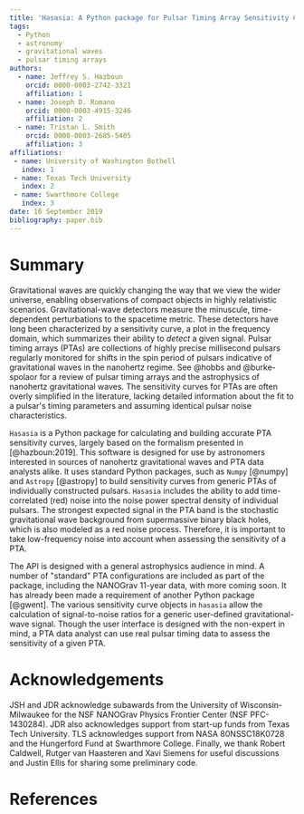 ```yaml
---
title: 'Hasasia: A Python package for Pulsar Timing Array Sensitivity Curves'
tags:
  - Python
  - astronomy
  - gravitational waves
  - pulsar timing arrays
authors:
  - name: Jeffrey S. Hazboun
    orcid: 0000-0003-2742-3321
    affiliation: 1
  - name: Joseph D. Romano
    orcid: 0000-0003-4915-3246
    affiliation: 2
  - name: Tristan L. Smith
    orcid: 0000-0003-2685-5405
    affiliation: 3
affiliations:
 - name: University of Washington Bothell
   index: 1
 - name: Texas Tech University
   index: 2
 - name: Swarthmore College
   index: 3
date: 16 September 2019
bibliography: paper.bib
---
```


# Summary

Gravitational waves are quickly changing the way that we view the wider
universe, enabling observations of compact objects in highly relativistic
scenarios. Gravitational-wave detectors measure the minuscule, time-dependent
perturbations to the spacetime metric. These detectors have long been
characterized by a sensitivity curve, a plot in the frequency domain, which
summarizes their ability to *detect* a given signal. Pulsar timing arrays
(PTAs) are collections of highly precise millisecond pulsars regularly
monitored for shifts in the spin period of pulsars indicative of gravitational
waves in the nanohertz regime. See @hobbs and @burke-spolaor for a review of
pulsar timing arrays and the astrophysics of nanohertz gravitational waves. The
sensitivity curves for PTAs are often overly simplified in the literature,
lacking detailed information about the fit to a pulsar's timing parameters and
assuming identical pulsar noise characteristics.

``Hasasia`` is a Python package for calculating and building accurate PTA
sensitivity curves, largely based on the formalism presented in [@hazboun:2019].
This software is designed for use by astronomers interested in sources of
nanohertz gravitational waves and PTA data analysts alike.
It uses standard Python packages, such as ``Numpy`` [@numpy] and ``Astropy``
[@astropy] to build sensitivity curves from generic PTAs of individually
constructed pulsars. ``Hasasia`` includes the ability to add time-correlated
(red) noise into the noise power spectral density of individual pulsars. The
strongest expected signal in the PTA band is the stochastic gravitational
wave background from supermassive binary black holes, which is also modeled as a red noise process. Therefore, it is important to take low-frequency noise into account when assessing the sensitivity of a PTA.

The API is designed with a general astrophysics audience in mind. A number of "standard" PTA configurations are included as part of the package, including the NANOGrav 11-year data, with more coming soon. It has already been made a requirement of another Python package [@gwent]. The various sensitivity curve objects in ``hasasia`` allow the
calculation of signal-to-noise ratios for a generic user-defined
gravitational-wave signal. Though the user interface is designed with the
non-expert in mind, a PTA data analyst can use real pulsar timing data to assess
the sensitivity of a given PTA.
<!--- The source code for ``Hasasia`` has been archived to Zenodo with the linked DOI: [@zenodo] --->

# Acknowledgements

JSH and JDR acknowledge subawards from the University of Wisconsin-Milwaukee for the NSF NANOGrav Physics Frontier Center (NSF PFC-1430284). JDR also
acknowledges support from start-up funds from Texas
Tech University. TLS acknowledges support from NASA
80NSSC18K0728 and the Hungerford Fund at Swarthmore College. Finally, we thank Robert Caldwell, Rutger van Haasteren and Xavi Siemens for useful discussions
and Justin Ellis for sharing some preliminary code.

# References
